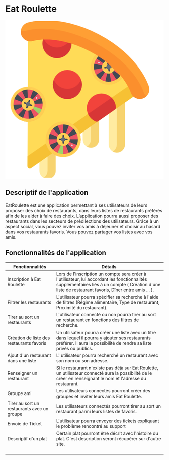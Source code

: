 # Eat Roulette



![logo](source/logo.png)



## Descriptif de l'application

EatRoulette est une application permettant à ses utilisateurs de leurs proposer des
choix de restaurants, dans leurs listes de restaurants préférés afin de les aider à
faire des choix.
L’application pourra aussi proposer des restaurants dans les secteurs de
prédilections des utilisateurs.
Grâce à un aspect social, vous pouvez inviter vos amis à déjeuner et choisir au
hasard dans vos restaurants favoris. Vous pouvez partager vos listes avec vos amis.



## Fonctionnalités de l'application



| Fonctionnalités                             | Détails                                                      |
| ------------------------------------------- | ------------------------------------------------------------ |
| Inscription à Eat Roulette                  | Lors de l'inscription un compte sera créer à l'utilisateur, lui accordant les fonctionnalités supplémentaires liés à un compte ( Création d'une liste de restaurant favoris, Dîner entre amis ... ). |
| Filtrer les restaurants                     | L'utilisateur pourra spécifier sa recherche à l'aide de filtres (Régime alimentaire, Type de restaurant, Proximité du restaurant). |
| Tirer au sort un restaurants                | L'utilisateur connecté ou non pourra tirer au sort un restaurant en fonctions des filtres de recherche. |
| Création de liste des restaurants favoris   | Un utilisateur pourra créer une liste avec un titre dans lequel il pourra y ajouter ses restaurants préférer. Il aura la possibilité de rendre sa liste privés ou publics. |
| Ajout d'un restaurant dans une liste        | L' utilisateur pourra recherché un restaurant avec son nom ou son adresse. |
| Renseigner un restaurant                    | Si le restaurant n'existe pas déjà sur Eat Roulette, un utilisateur connecté aura la possibilité de le créer en renseignant le nom et l'adresse du restaurant. |
| Groupe ami                                  | Les utilisateurs connectés pourront créer des groupes et inviter leurs amis Eat Roulette. |
| Tirer au sort un restaurants avec un groupe | Les utilisateurs connectés pourront tirer au sort un restaurant parmi leurs listes de favoris. |
| Envoie de Ticket                            | L'utilisateur pourra envoyer des tickets expliquant le problème rencontré au support |
| Descriptif d'un plat                        | Certain plat pourront être décrit avec l'histoire du plat. C'est description seront récupérer sur d'autre site. |
|                                             |                                                              |
|                                             |                                                              |
|                                             |                                                              |
|                                             |                                                              |


